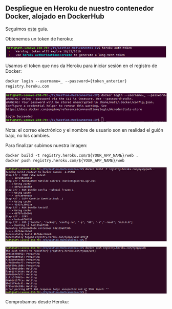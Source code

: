 
## Despliegue en Heroku de nuestro contenedor Docker, alojado en DockerHub

Seguimos [esta](https://medium.com/travis-on-docker/how-to-run-dockerized-apps-on-heroku-and-its-pretty-great-76e07e610e22) guía.

Obtenemos un token de heroku:

![imagen](img/heroku-token1.png)

Usamos el token que nos da Heroku para iniciar sesión en el registro de Docker:

    docker login --username=_ --password={token_anterior} registry.heroku.com

![imagen](img/docker-login1.png)

Nota: el correo electrónico y el nombre de usuario son en realidad el guión bajo, no los cambies.

Para finalizar subimos nuestra imagen:

    docker build -t registry.heroku.com/${YOUR_APP_NAME}/web .
    docker push registry.heroku.com/${YOUR_APP_NAME}/web

![imagen](img/docker-build.png)

![imagen](img/docker-push.png)

Comprobamos desde Heroku:
